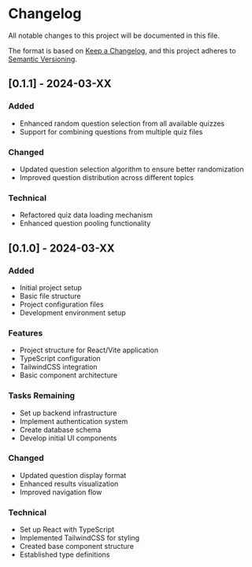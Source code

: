 # Changelog

All notable changes to this project will be documented in this file.

The format is based on [Keep a Changelog](https://keepachangelog.com/en/1.0.0/),
and this project adheres to [Semantic Versioning](https://semver.org/spec/v2.0.0.html).

## [0.1.1] - 2024-03-XX

### Added
- Enhanced random question selection from all available quizzes
- Support for combining questions from multiple quiz files

### Changed
- Updated question selection algorithm to ensure better randomization
- Improved question distribution across different topics

### Technical
- Refactored quiz data loading mechanism
- Enhanced question pooling functionality

## [0.1.0] - 2024-03-XX

### Added
- Initial project setup
- Basic file structure
- Project configuration files
- Development environment setup

### Features
- Project structure for React/Vite application
- TypeScript configuration
- TailwindCSS integration
- Basic component architecture

### Tasks Remaining
- Set up backend infrastructure
- Implement authentication system
- Create database schema
- Develop initial UI components

### Changed
- Updated question display format
- Enhanced results visualization
- Improved navigation flow

### Technical
- Set up React with TypeScript
- Implemented TailwindCSS for styling
- Created base component structure
- Established type definitions 